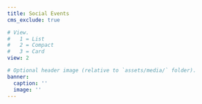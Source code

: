 ```yaml
---
title: Social Events
cms_exclude: true

# View.
#   1 = List
#   2 = Compact
#   3 = Card
view: 2

# Optional header image (relative to `assets/media/` folder).
banner:
  caption: ''
  image: ''
---
```

